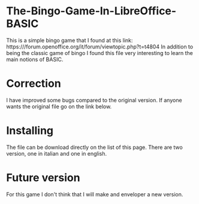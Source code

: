 # The-Bingo-Game-In-LibreOffice-BASIC
This is a simple bingo game that I found at this link: https:///forum.openoffice.org/it/forum/viewtopic.php?t=t4804
In addition to being the classic game of bingo I found this file very interesting to learn the main notions of BASIC.
# Correction
I have improved some bugs compared to the original version.
If anyone wants the original file go on the link below.
# Installing
The file can be download directly on the list of this page. 
There are two version, one in italian and one in english.
# Future version
For this game I don't think that I will make and enveloper a new version.

